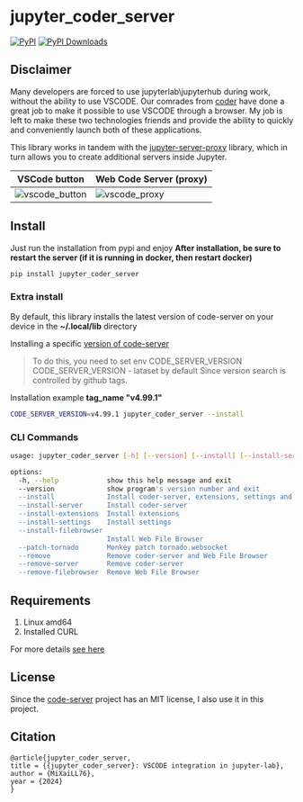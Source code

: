 # jupyter_coder_server

[![PyPI](https://img.shields.io/pypi/v/jupyter-coder-server)](https://pypi.org/project/jupyter_coder_server)
[![PyPI Downloads](https://img.shields.io/pypi/dm/jupyter-coder-server.svg?label=PyPI%20downloads)](https://pypi.org/project/jupyter_coder_server/)

## Disclaimer

Many developers are forced to use jupyterlab\\jupyterhub during work, without the ability to use VSCODE.
Our comrades from [coder](https://github.com/coder) have done a great job to make it possible to use VSCODE through a browser.
My job is left to make these two technologies friends and provide the ability to quickly and conveniently launch both of these applications.

This library works in tandem with the [jupyter-server-proxy](https://github.com/jupyterhub/jupyter-server-proxy) library, which in turn allows you to create additional servers inside Jupyter.

| VSCode button                                                                                                               | Web Code Server (proxy)                                                                                                   |
| --------------------------------------------------------------------------------------------------------------------------- | ------------------------------------------------------------------------------------------------------------------------- |
| ![vscode_button](https://raw.githubusercontent.com/MiXaiLL76/jupyter_coder_server/refs/heads/main/assets/vscode_button.png) | ![vscode_proxy](https://raw.githubusercontent.com/MiXaiLL76/jupyter_coder_server/refs/heads/main/assets/vscode_proxy.png) |

## Install

Just run the installation from pypi and enjoy
**After installation, be sure to restart the server (if it is running in docker, then restart docker)**

```bash
pip install jupyter_coder_server
```

### Extra install

By default, this library installs the latest version of code-server on your device in the **~/.local/lib** directory

Installing a specific [version of code-server](https://github.com/coder/code-server/releases)

> To do this, you need to set env CODE_SERVER_VERSION
> CODE_SERVER_VERSION - lataset by default
> Since version search is controlled by github tags.

Installation example **tag_name "v4.99.1"**

```bash
CODE_SERVER_VERSION=v4.99.1 jupyter_coder_server --install
```

### CLI Commands

```bash
usage: jupyter_coder_server [-h] [--version] [--install] [--install-server] [--install-extensions] [--install-settings] [--install-filebrowser] [--patch-tornado] [--remove] [--remove-server] [--remove-filebrowser]

options:
  -h, --help            show this help message and exit
  --version             show program's version number and exit
  --install             Install coder-server, extensions, settings and Web File Browser
  --install-server      Install coder-server
  --install-extensions  Install extensions
  --install-settings    Install settings
  --install-filebrowser
                        Install Web File Browser
  --patch-tornado       Monkey patch tornado.websocket
  --remove              Remove coder-server and Web File Browser
  --remove-server       Remove coder-server
  --remove-filebrowser  Remove Web File Browser
```

## Requirements

1. Linux amd64
2. Installed CURL

For more details [see here](https://github.com/coder/code-server?tab=readme-ov-file#requirements)

## License

Since the [code-server](https://github.com/coder/code-server) project has an MIT license, I also use it in this project.

## Citation

```
@article{jupyter_coder_server,
title = {{jupyter_coder_server}: VSCODE integration in jupyter-lab},
author = {MiXaiLL76},
year = {2024}
}
```
